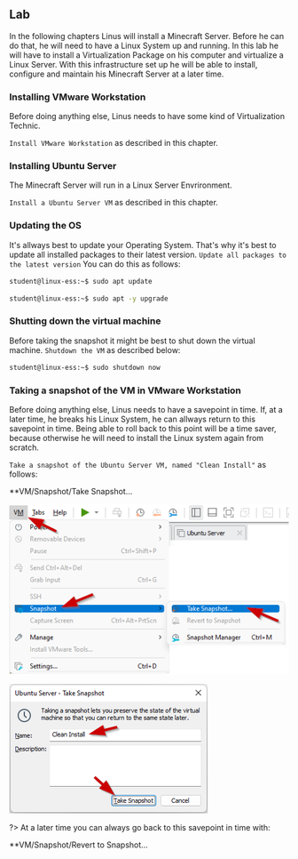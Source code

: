 ## Lab 
In the following chapters Linus will install a Minecraft Server. Before he can do that, he will need to have a Linux System up and running. In this lab he will have to install a Virtualization Package on his computer and virtualize a Linux Server. With this infrastructure set up he will be able to install, configure and maintain his Minecraft Server at a later time.

### Installing VMware Workstation 

Before doing anything else, Linus needs to have some kind of Virtualization Technic. 

`Install VMware Workstation` as described in this chapter.

### Installing Ubuntu Server

The Minecraft Server will run in a Linux Server Envrironment. 

`Install a Ubuntu Server VM` as described in this chapter. 

### Updating the OS

It's allways best to update your Operating System. That's why it's best to update all installed packages to their latest version.
`Update all packages to the latest version` 
You can do this as follows:

```bash
student@linux-ess:~$ sudo apt update
```

```bash
student@linux-ess:~$ sudo apt -y upgrade
```

### Shutting down the virtual machine

Before taking the snapshot it might be best to shut down the virtual machine. 
`Shutdown the VM` as described below:

```bash
student@linux-ess:~$ sudo shutdown now
```


### Taking a snapshot of the VM in VMware Workstation

Before doing anything else, Linus needs to have a savepoint in time. If, at a later time, he breaks his Linux System, he can allways return to this savepoint in time.
Being able to roll back to this point will be a time saver, because otherwise he will need to install the Linux system again from scratch.

`Take a snapshot of the Ubuntu Server VM, named "Clean Install"` as follows:

**VM/Snapshot/Take Snapshot...
 

![Installation_LAB_Take_Snapshot](../images/02/Installation_LAB_Take_Snapshot.png)

![Installation_LAB_Take_Snapshot_Name](../images/02/Installation_LAB_Take_Snapshot_Name.png)


?> <i class="fa-solid fa-circle-info"></i> At a later time you can always go back to this savepoint in time with:

**VM/Snapshot/Revert to Snapshot...
